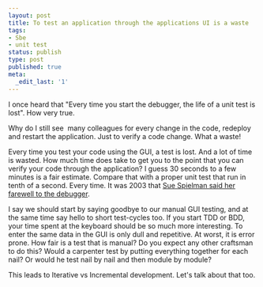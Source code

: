 ```yaml
---
layout: post
title: To test an application through the applications UI is a waste
tags:
- Sbe
- unit test
status: publish
type: post
published: true
meta:
  _edit_last: '1'
---
```

I once heard that "Every time you start the debugger, the life of a unit test is lost". How very true.

Why do I still see  many colleagues for every change in the code, redeploy and restart the application. Just to verify a code change. What a waste!

Every time you test your code using the GUI, a test is lost. And a lot of time is wasted.  How much time does take to get you to the point that you can verify your code through the application? I guess 30 seconds to a few minutes is a fair estimate. Compare that with a proper unit test that run in tenth of a second. Every time.  It was 2003 that <a title="Bye debugger" href="http://weblogs.java.net/blog/sspielman/archive/2003/10/dear_johneri_me.html" target="_blank">Sue Spielman said her farewell to the debugger</a>.

I say we should start by saying goodbye to our manual GUI testing, and at the same time say hello to short test-cycles too.  If you start TDD or BDD, your time spent at the keyboard should be so much more interesting. To enter the same data in the GUI is only dull and repetitive. At worst, it is error prone. How fair is a test that is manual? Do you expect any other craftsman to do this? Would a carpenter test by putting everything together for each nail? Or would he test nail by nail and then module by module?

This leads to Iterative vs Incremental development. Let's talk about that too.
